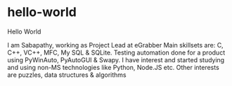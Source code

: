 # hello-world
Hello World

I am Sabapathy, working as Project Lead at eGrabber
Main skillsets are: C, C++, VC++, MFC, My SQL & SQLite.
Testing automation done for a product using PyWinAuto, PyAutoGUI & Swapy.
I have interest and started studying and using non-MS technologies like Python, Node.JS etc.
Other interests are puzzles, data structures & algorithms
